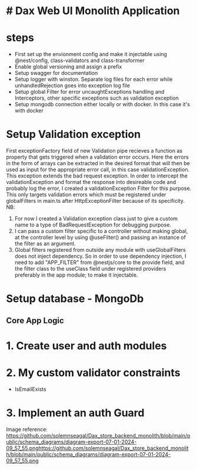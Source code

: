 # # Dax Web UI Monolith Application

# steps

- First set up the envionment config and make it injectable using @nest/config, class-validators and class-transformer
- Enable global versioning and assign a prefix
- Setup swagger for documentation
- Setup logger with winston. Separate log files for each error while unhandledRejection goes into exception log file
- Setup global Filter for error uncaughtExceptions handling and Interceptors, other specific exceptions such as validation exception
- Setup mongodb connection either locally or with docker. In this case it's with docker



# Setup Validation exception

First exceptionFactory field of new Validation pipe recieves a function as property that gets triggered when a validation error occurs. Here the errors in the form of arrays can be extracted in the desired format that will then be used as input for the appropriate error call, in this case validationException. This exception extends the bad request exception. In order to intercept the validationException and format the response into desireable code and probably log the error, I created a validationException Filter for this purpose. This only targets validation errors which must be registered under globalFilters in main.ts after HttpExceptionFilter because of its specificity.
NB: 
1. For now I created a Validation exception class just to give a custom name to a type of BadRequestException for debugging purpose.
2. I can pass a custom filter specific to a controller without making global, at the controller level by using @useFilter() and passing an instance of the filter as an argument.
3. Global filters registered from outside any module with useGlobalFilters does not inject dependency. So in order to use dependency injection, I need to add "APP_FILTER" from @nestjs/core to the provide field, and the filter class to the useClass field under registered providers preferably in the app module; to make it injectable.


# Setup database - MongoDb

## Core App Logic

# 1. Create user and auth modules

# 2. My custom validator constraints
- IsEmailExists

# 3. Implement an auth Guard

Image reference:
https://github.com/solemnseagal/Dax_store_backend_monolith/blob/main/public/schema_diagrams/diagram-export-07-01-2024-09_57_55.pnghttps://github.com/solemnseagal/Dax_store_backend_monolith/blob/main/public/schema_diagrams/diagram-export-07-01-2024-09_57_55.png